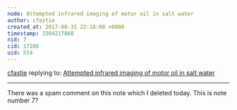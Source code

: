 ```yaml
---
node: Attempted infrared imaging of motor oil in salt water
author: cfastie
created_at: 2017-08-31 22:18:08 +0000
timestamp: 1504217888
nid: 7
cid: 17286
uid: 554
---
```




[cfastie](../profile/cfastie) replying to: [Attempted infrared imaging of motor oil in salt water](../notes/warren/12-7-2010/attempted-infrared-imaging-motor-oil-salt-water)

----
There was a spam comment on this note which I deleted today. This is note number 7?